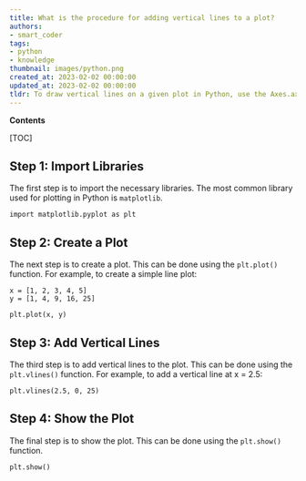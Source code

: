 ```yaml
---
title: What is the procedure for adding vertical lines to a plot?
authors:
- smart_coder
tags:
- python
- knowledge
thumbnail: images/python.png
created_at: 2023-02-02 00:00:00
updated_at: 2023-02-02 00:00:00
tldr: To draw vertical lines on a given plot in Python, use the Axes.axvline() method.
---
```


**Contents**

[TOC]

## Step 1: Import Libraries 

The first step is to import the necessary libraries. The most common library used for plotting in Python is `matplotlib`.

```
import matplotlib.pyplot as plt
```

## Step 2: Create a Plot

The next step is to create a plot. This can be done using the `plt.plot()` function. For example, to create a simple line plot:

```
x = [1, 2, 3, 4, 5]
y = [1, 4, 9, 16, 25]

plt.plot(x, y)
```

## Step 3: Add Vertical Lines

The third step is to add vertical lines to the plot. This can be done using the `plt.vlines()` function. For example, to add a vertical line at x = 2.5:

```
plt.vlines(2.5, 0, 25)
```

## Step 4: Show the Plot

The final step is to show the plot. This can be done using the `plt.show()` function.

```
plt.show()
```
